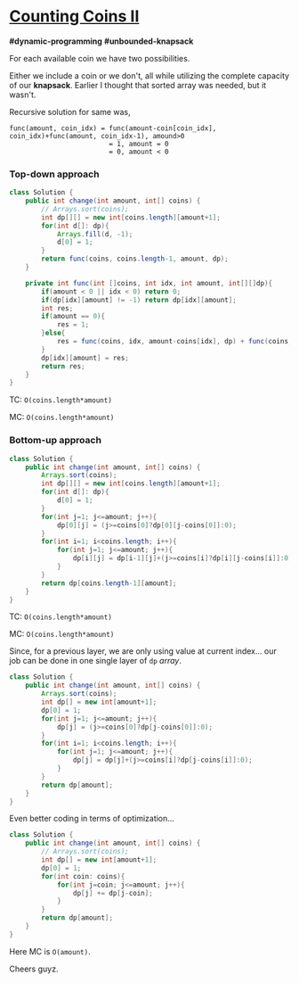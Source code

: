 # [Counting Coins II](https://leetcode.com/problems/coin-change-2)

**#dynamic-programming**
**#unbounded-knapsack**

For each available coin we have two possibilities.

Either we include a coin or we don't, all while utilizing the complete capacity of our 
**knapsack**. Earlier I thought that sorted array was needed, but it wasn't.

Recursive solution for same was,
```
func(amount, coin_idx) = func(amount-coin[coin_idx], coin_idx)+func(amount, coin_idx-1), amound>0
                         = 1, amount = 0
                         = 0, amount < 0
```

### Top-down approach

```java
class Solution {
    public int change(int amount, int[] coins) {
        // Arrays.sort(coins);
        int dp[][] = new int[coins.length][amount+1];
        for(int d[]: dp){
            Arrays.fill(d, -1);
            d[0] = 1;
        }
        return func(coins, coins.length-1, amount, dp);
    }

    private int func(int []coins, int idx, int amount, int[][]dp){
        if(amount < 0 || idx < 0) return 0;
        if(dp[idx][amount] != -1) return dp[idx][amount];
        int res;
        if(amount == 0){
            res = 1;
        }else{
            res = func(coins, idx, amount-coins[idx], dp) + func(coins, idx-1, amount, dp);
        }
        dp[idx][amount] = res;
        return res;
    }
}
```

TC: `O(coins.length*amount)`

MC: `O(coins.length*amount)`

### Bottom-up approach

```java
class Solution {
    public int change(int amount, int[] coins) {
        Arrays.sort(coins);
        int dp[][] = new int[coins.length][amount+1];
        for(int d[]: dp){
            d[0] = 1;
        }
        for(int j=1; j<=amount; j++){
            dp[0][j] = (j>=coins[0]?dp[0][j-coins[0]]:0);
        }
        for(int i=1; i<coins.length; i++){
            for(int j=1; j<=amount; j++){
                dp[i][j] = dp[i-1][j]+(j>=coins[i]?dp[i][j-coins[i]]:0);
            }
        }
        return dp[coins.length-1][amount];
    }
}
```

TC: `O(coins.length*amount)`

MC: `O(coins.length*amount)`

Since, for a previous layer, we are only using value at current index... our job can be done in 
one single layer of `dp` _array_. 

```java
class Solution {
    public int change(int amount, int[] coins) {
        Arrays.sort(coins);
        int dp[] = new int[amount+1];
        dp[0] = 1;
        for(int j=1; j<=amount; j++){
            dp[j] = (j>=coins[0]?dp[j-coins[0]]:0);
        }
        for(int i=1; i<coins.length; i++){
            for(int j=1; j<=amount; j++){
                dp[j] = dp[j]+(j>=coins[i]?dp[j-coins[i]]:0);
            }
        }
        return dp[amount];
    }
}
```

Even better coding in terms of optimization...
```java
class Solution {
    public int change(int amount, int[] coins) {
        // Arrays.sort(coins);
        int dp[] = new int[amount+1];
        dp[0] = 1;
        for(int coin: coins){
            for(int j=coin; j<=amount; j++){
                dp[j] += dp[j-coin];
            }
        }
        return dp[amount];
    }
}
```

Here MC is `O(amount)`.



Cheers guyz.
